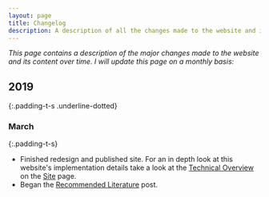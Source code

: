 ```yaml
---
layout: page
title: Changelog
description: A description of all the changes made to the website and its content over time.
---
```


*This page contains a description of the major changes made to the website and its content over time.*
*I will update this page on a monthly basis:*

## 2019
{:.padding-t-s .underline-dotted}

### March
{:.padding-t-s}

* Finished redesign and published site. For an in depth look at this website's implementation 
  details take a look at the <a href="/site#technical-details">Technical Overview</a> on the <a href="/site">Site</a> page.
* Began the <a href="/posts/recommended-literature">Recommended Literature</a> post.